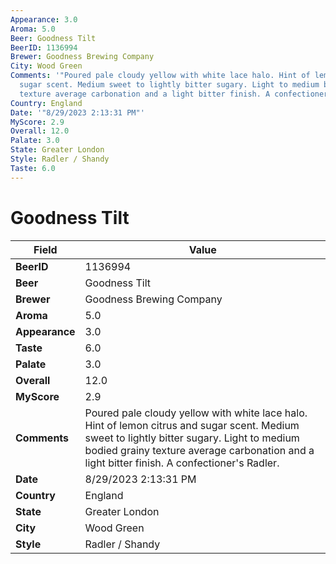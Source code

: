 ```yaml
---
Appearance: 3.0
Aroma: 5.0
Beer: Goodness Tilt
BeerID: 1136994
Brewer: Goodness Brewing Company
City: Wood Green
Comments: '"Poured pale cloudy yellow with white lace halo. Hint of lemon citrus and
  sugar scent. Medium sweet to lightly bitter sugary. Light to medium bodied grainy
  texture average carbonation and a light bitter finish. A confectioner''s Radler."'
Country: England
Date: '"8/29/2023 2:13:31 PM"'
MyScore: 2.9
Overall: 12.0
Palate: 3.0
State: Greater London
Style: Radler / Shandy
Taste: 6.0
---
```


# Goodness Tilt

| Field         | Value |
|---------------|-------|
| **BeerID** | 1136994 |
| **Beer** | Goodness Tilt |
| **Brewer** | Goodness Brewing Company |
| **Aroma** | 5.0 |
| **Appearance** | 3.0 |
| **Taste** | 6.0 |
| **Palate** | 3.0 |
| **Overall** | 12.0 |
| **MyScore** | 2.9 |
| **Comments** | Poured pale cloudy yellow with white lace halo. Hint of lemon citrus and sugar scent. Medium sweet to lightly bitter sugary. Light to medium bodied grainy texture average carbonation and a light bitter finish. A confectioner's Radler. |
| **Date** | 8/29/2023 2:13:31 PM |
| **Country** | England |
| **State** | Greater London |
| **City** | Wood Green |
| **Style** | Radler / Shandy |
